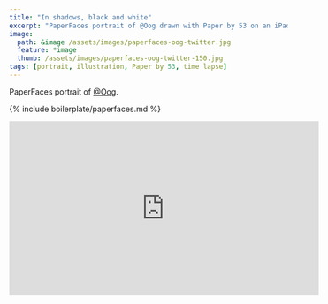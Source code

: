 ```yaml
---
title: "In shadows, black and white"
excerpt: "PaperFaces portrait of @Oog drawn with Paper by 53 on an iPad."
image: 
  path: &image /assets/images/paperfaces-oog-twitter.jpg 
  feature: *image
  thumb: /assets/images/paperfaces-oog-twitter-150.jpg
tags: [portrait, illustration, Paper by 53, time lapse]
---
```


PaperFaces portrait of [@Oog](http://twitter.com/Oog).

{% include boilerplate/paperfaces.md %}

<iframe width="560" height="315" src="https://www.youtube.com/embed/bHp3aHMQxA0" frameborder="0"> </iframe>
